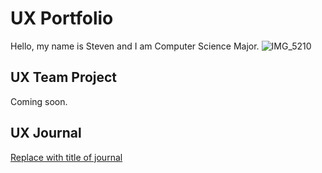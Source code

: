 # UX Portfolio

Hello, my name is Steven and I am Computer Science Major. 
![IMG_5210](https://github.com/user-attachments/assets/6c178167-0b3e-4881-9c64-0af86380ec52)

## UX Team Project

Coming soon.

## UX Journal

[Replace with title of journal](j01/)
